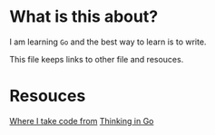 # What is this about?

I am learning `Go` and the best way to learn is to write.

This file keeps links to other file and resouces.

# Resouces

[Where I take code from](https://gobyexample.com)
[Thinking in Go](ThinkingInGo.md)

